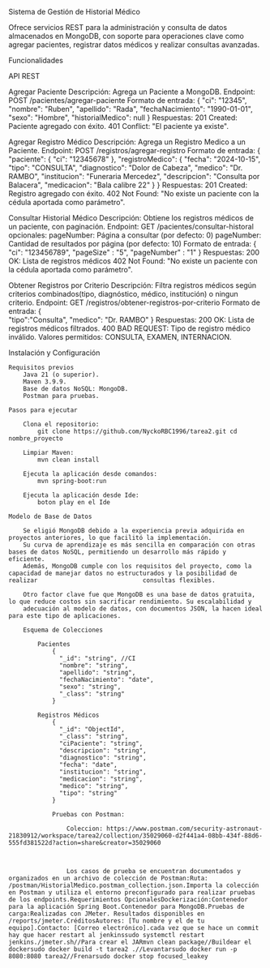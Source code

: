 Sistema de Gestión de Historial Médico

Ofrece servicios REST para la administración y consulta de datos almacenados en MongoDB, con soporte para operaciones clave como agregar pacientes, registrar datos médicos y realizar consultas avanzadas.

Funcionalidades

API REST

Agregar Paciente
    Descripción: Agrega un Paciente a MongoDB.
    Endpoint: POST /pacientes/agregar-paciente
    Formato de entrada:
        {
        "ci": "12345",
        "nombre": "Ruben",
        "apellido": "Rada",
        "fechaNacimiento": "1990-01-01",
        "sexo": "Hombre",
        "historialMedico": null
        }
    Respuestas:
        201 Created: Paciente agregado con éxito.
        401 Conflict: "El paciente ya existe".

Agregar Registro Médico
    Descripción: Agrega un Registro Medico a un Paciente.
    Endpoint: POST /registros/agregar-registro
    Formato de entrada:
        {
            "paciente": {
            "ci": "12345678"
            },
            "registroMedico": {
                "fecha": "2024-10-15",
                "tipo": "CONSULTA",
                "diagnostico": "Dolor de Cabeza",
                "medico": "Dr. RAMBO",
                "institucion": "Funeraria Mercedez",
                "descripcion": "Consulta por Balacera",
                "medicacion": "Bala calibre 22"
            }
        }
    Respuestas:
        201 Created: Registro agregado con éxito.
        402 Not Found: "No existe un paciente con la cédula aportada como parámetro".
    
Consultar Historial Médico
    Descripción: Obtiene los registros médicos de un paciente, con paginación.
    Endpoint: GET /pacientes/consultar-historal 
    opcionales: pageNumber: Página a consultar (por defecto: 0)
                pageNumber: Cantidad de resultados por página (por defecto: 10)
    Formato de entrada:
        {
            "ci": "123456789",
            "pageSize" : "5",
            "pageNumber" : "1"
        }
    Respuestas:
        200 OK: Lista de registros médicos
        402 Not Found: "No existe un paciente con la cédula aportada como parámetro".
    
Obtener Registros por Criterio
    Descripción: Filtra registros médicos según criterios combinados(tipo, diagnóstico, médico, institución) o ningun criterio.
    Endpoint: GET /registros/obtener-registros-por-criterio
    Formato de entrada:
        {   
            "tipo":"Consulta",
            "medico": "Dr. RAMBO"
        }
    Respuestas:
        200 OK: Lista de registros médicos filtrados.
        400 BAD REQUEST: Tipo de registro médico inválido. Valores permitidos: CONSULTA, EXAMEN, INTERNACION.
        
Instalación y Configuración

    Requisitos previos
        Java 21 (o superior).
        Maven 3.9.9.
        Base de datos NoSQL: MongoDB.
        Postman para pruebas.
        
    Pasos para ejecutar
    
        Clona el repositorio:
            git clone https://github.com/NyckoRBC1996/tarea2.git cd nombre_proyecto

        Limpiar Maven:
            mvn clean install
        
        Ejecuta la aplicación desde comandos:
            mvn spring-boot:run

        Ejecuta la aplicación desde Ide:
            boton play en el Ide
        
    Modelo de Base de Datos
        
        Se eligió MongoDB debido a la experiencia previa adquirida en proyectos anteriores, lo que facilitó la implementación.
        Su curva de aprendizaje es más sencilla en comparación con otras bases de datos NoSQL, permitiendo un desarrollo más rápido y eficiente. 
        Además, MongoDB cumple con los requisitos del proyecto, como la capacidad de manejar datos no estructurados y la posibilidad de realizar                             consultas flexibles.

        Otro factor clave fue que MongoDB es una base de datos gratuita, lo que reduce costos sin sacrificar rendimiento. Su escalabilidad y 
        adecuación al modelo de datos, con documentos JSON, la hacen ideal para este tipo de aplicaciones.
        
        Esquema de Colecciones
        
            Pacientes
                {
                  "_id": "string", //CI
                  "nombre": "string",
                  "apellido": "string",
                  "fechaNacimiento": "date",
                  "sexo": "string",
                  "_class": "string"
                }
                
            Registros Médicos
                {
                  "_id": "ObjectId",
                  "_class": "string",
                  "ciPaciente": "string",
                  "descripcion": "string",
                  "diagnostico": "string",
                  "fecha": "date",
                  "institucion": "string",
                  "medicacion": "string",
                  "medico": "string",
                  "tipo": "string"
                }
                
                Pruebas con Postman:
                
                    Coleccion: https://www.postman.com/security-astronaut-21830912/workspace/tarea2/collection/35029060-d2f441a4-08bb-434f-88d6-555fd381522d?action=share&creator=35029060

                    
                    
                    Los casos de prueba se encuentran documentados y organizados en un archivo de colección de Postman:Ruta: /postman/HistorialMedico.postman_collection.json.Importa la colección en Postman y utiliza el entorno preconfigurado para realizar pruebas de los endpoints.Requerimientos OpcionalesDockerización:Contenedor para la aplicación Spring Boot.Contenedor para MongoDB.Pruebas de carga:Realizadas con JMeter. Resultados disponibles en /reports/jmeter.CréditosAutores: [Tu nombre y el de tu equipo].Contacto: [Correo electrónico].cada vez que se hace un commit hay que hacer restart al jenkinssudo systemctl restart jenkins./jmeter.sh//Para crear el JARmvn clean package//Buildear el dockersudo docker build -t tarea2 .//Levantarsudo docker run -p 8080:8080 tarea2//Frenarsudo docker stop focused_leakey
